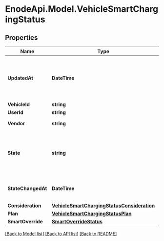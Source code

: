 # EnodeApi.Model.VehicleSmartChargingStatus

## Properties

Name | Type | Description | Notes
------------ | ------------- | ------------- | -------------
**UpdatedAt** | **DateTime** | Time at which the SmartChargingStatus object was recalculated, whether or not any values actually changed | 
**VehicleId** | **string** | Vehicle ID | 
**UserId** | **string** | User ID | 
**Vendor** | **string** | Vendor of the Vehicle | 
**State** | **string** | An enum value that describes the current SmartCharging state of the vehicle. Every vehicle is in exactly one state, at all times | 
**StateChangedAt** | **DateTime** | Time at which the the &#39;state&#39; property transitioned to its current value | 
**Consideration** | [**VehicleSmartChargingStatusConsideration**](VehicleSmartChargingStatusConsideration.md) |  | 
**Plan** | [**VehicleSmartChargingStatusPlan**](VehicleSmartChargingStatusPlan.md) |  | 
**SmartOverride** | [**SmartOverrideStatus**](SmartOverrideStatus.md) |  | 

[[Back to Model list]](../README.md#documentation-for-models) [[Back to API list]](../README.md#documentation-for-api-endpoints) [[Back to README]](../README.md)

